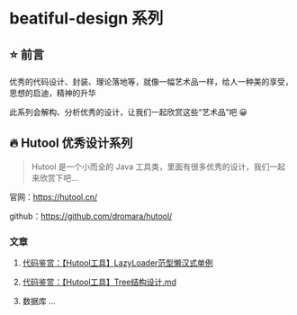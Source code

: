 # beatiful-design 系列

## :star: 前言

优秀的代码设计、封装、理论落地等，就像一幅艺术品一样，给人一种美的享受，思想的启迪，精神的升华

此系列会解构、分析优秀的设计，让我们一起欣赏这些“艺术品”吧 :grinning:

## :fire: Hutool 优秀设计系列

>Hutool 是一个小而全的 Java 工具类，里面有很多优秀的设计，我们一起来欣赏下吧...

官网：https://hutool.cn/

github：https://github.com/dromara/hutool/

### 文章

1. [代码鉴赏：【Hutool工具】LazyLoader范型懒汉式单例](https://github.com/RiveLock/beatiful-design/blob/main/docs/hutool/%E4%BB%A3%E7%A0%81%E9%89%B4%E8%B5%8F%EF%BC%9A%E3%80%90Hutool%E5%B7%A5%E5%85%B7%E3%80%91LazyLoader%E8%8C%83%E5%9E%8B%E6%87%92%E6%B1%89%E5%BC%8F%E5%8D%95%E4%BE%8B.md)

2. [代码鉴赏：【Hutool工具】Tree结构设计.md](https://github.com/RiveLock/beatiful-design/blob/main/docs/hutool/%E4%BB%A3%E7%A0%81%E9%89%B4%E8%B5%8F%EF%BC%9A%E3%80%90Hutool%E5%B7%A5%E5%85%B7%E3%80%91LazyLoader%E8%8C%83%E5%9E%8B%E6%87%92%E6%B1%89%E5%BC%8F%E5%8D%95%E4%BE%8B.md)

3. 数据库
... 

